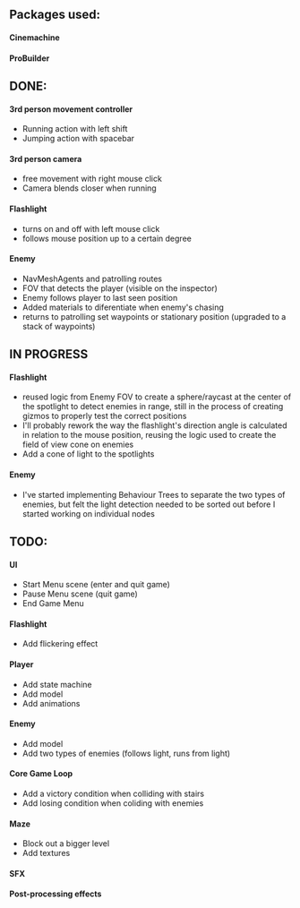 ## Packages used:

#### Cinemachine
#### ProBuilder

## DONE:

#### 3rd person movement controller
- Running action with left shift
- Jumping action with spacebar
#### 3rd person camera
- free movement with right mouse click
- Camera blends closer when running
#### Flashlight
- turns on and off with left mouse click
- follows mouse position up to a certain degree
#### Enemy 
- NavMeshAgents and patrolling routes
- FOV that detects the player (visible on the inspector)
- Enemy follows player to last seen position
- Added materials to diferentiate when enemy's chasing
- returns to patrolling set waypoints or stationary position (upgraded to a stack of waypoints)

## IN PROGRESS

#### Flashlight
- reused logic from Enemy FOV to create a sphere/raycast at the center of the spotlight 
to detect enemies in range, still in the process of creating gizmos to properly test the 
correct positions
- I'll probably rework the way the flashlight's direction angle is calculated in relation 
to the mouse position, reusing the logic used to create the field of view cone on enemies
- Add a cone of light to the spotlights
#### Enemy
- I've started implementing Behaviour Trees to separate the two types of enemies, 
but felt the light detection needed to be sorted out before I started working on individual nodes

## TODO:

#### UI
- Start Menu scene (enter and quit game)
- Pause Menu scene (quit game)
- End Game Menu
#### Flashlight
- Add flickering effect
#### Player
- Add state machine
- Add model
- Add animations
#### Enemy
- Add model
- Add two types of enemies (follows light, runs from light)
#### Core Game Loop
- Add a victory condition when colliding with stairs
- Add losing condition when coliding with enemies
#### Maze
- Block out a bigger level
- Add textures
#### SFX
#### Post-processing effects
